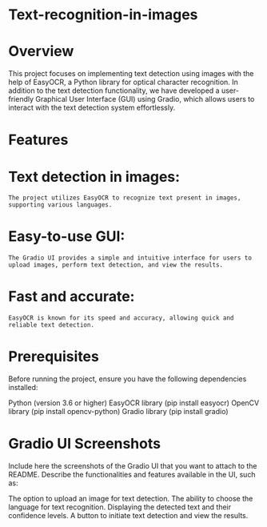 # Text-recognition-in-images
# Overview
This project focuses on implementing text detection using images with the help of EasyOCR, a Python library for optical character recognition. In addition to the text detection functionality, we have developed a user-friendly Graphical User Interface (GUI) using Gradio, which allows users to interact with the text detection system effortlessly.

# Features
# Text detection in images:
    The project utilizes EasyOCR to recognize text present in images, supporting various languages.
# Easy-to-use GUI: 
    The Gradio UI provides a simple and intuitive interface for users to upload images, perform text detection, and view the results.
# Fast and accurate:
    EasyOCR is known for its speed and accuracy, allowing quick and reliable text detection.
# Prerequisites
Before running the project, ensure you have the following dependencies installed:

Python (version 3.6 or higher)
EasyOCR library (pip install easyocr)
OpenCV library (pip install opencv-python)
Gradio library (pip install gradio)

# Gradio UI Screenshots
Include here the screenshots of the Gradio UI that you want to attach to the README. Describe the functionalities and features available in the UI, such as:

The option to upload an image for text detection.
The ability to choose the language for text recognition.
Displaying the detected text and their confidence levels.
A button to initiate text detection and view the results.
